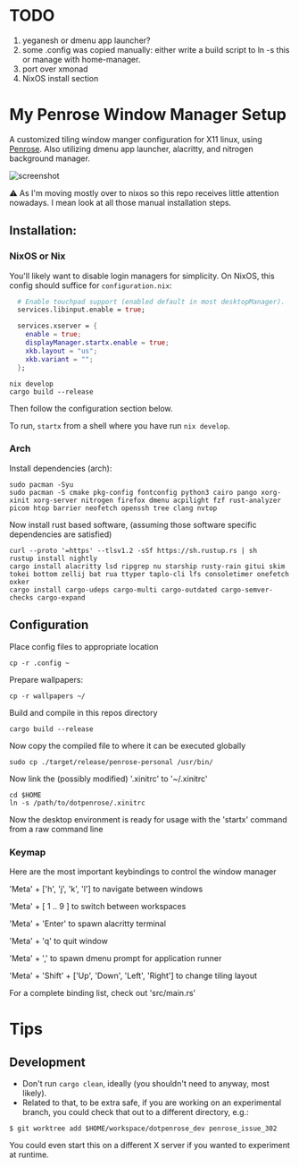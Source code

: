 # TODO

1. yeganesh or dmenu app launcher?
2. some .config was copied manually: either write a build script to ln -s this or manage with home-manager.
3. port over xmonad
4. NixOS install section

# My Penrose Window Manager Setup
A customized tiling window manger configuration for X11 linux, using [Penrose](https://github.com/sminez/penrose).
Also utilizing dmenu app launcher, alacritty, and nitrogen background manager.

![screenshot](readme_img/screenshot.png)

⚠️ As I'm moving mostly over to nixos so this repo receives little attention nowadays. I mean look at all those manual installation steps. 

## Installation:

### NixOS or Nix

You'll likely want to disable login managers for simplicity. On NixOS,
this config should suffice for `configuration.nix`:

```nix
  # Enable touchpad support (enabled default in most desktopManager).
  services.libinput.enable = true;

  services.xserver = {
    enable = true;
    displayManager.startx.enable = true;
    xkb.layout = "us";
    xkb.variant = "";
  };
```


```
nix develop
cargo build --release
```

Then follow the configuration section below. 

To run, `startx` from a shell where you have run `nix develop`.

### Arch
Install dependencies (arch):

```shell
sudo pacman -Syu
sudo pacman -S cmake pkg-config fontconfig python3 cairo pango xorg-xinit xorg-server nitrogen firefox dmenu acpilight fzf rust-analyzer picom htop barrier neofetch openssh tree clang nvtop
```

Now install rust based software, (assuming those software specific dependencies are satisfied)
```shell
curl --proto '=https' --tlsv1.2 -sSf https://sh.rustup.rs | sh
rustup install nightly
cargo install alacritty lsd ripgrep nu starship rusty-rain gitui skim tokei bottom zellij bat rua ttyper taplo-cli lfs consoletimer onefetch oxker
cargo install cargo-udeps cargo-multi cargo-outdated cargo-semver-checks cargo-expand
```


## Configuration


Place config files to appropriate location
```shell
cp -r .config ~
``` 

Prepare wallpapers:
```shell
cp -r wallpapers ~/
```

Build and compile in this repos directory
```shell
cargo build --release
```

Now copy the compiled file to where it can be executed globally
```shell
sudo cp ./target/release/penrose-personal /usr/bin/
```

Now link the (possibly modified) '.xinitrc' to '~/.xinitrc'
```shell
cd $HOME
ln -s /path/to/dotpenrose/.xinitrc
```


Now the desktop environment is ready for usage with the 'startx' command from a raw command line

### Keymap
Here are the most important keybindings to control the window manager

'Meta' + ['h', 'j', 'k', 'l'] to navigate between windows

'Meta' + [ 1 .. 9 ] to switch between workspaces

'Meta' + 'Enter' to spawn alacritty terminal

'Meta' + 'q' to quit window

'Meta' + ',' to spawn dmenu prompt for application runner

'Meta' + 'Shift' + ['Up', 'Down', 'Left', 'Right'] to change tiling layout

For a complete binding list, check out 'src/main.rs'


# Tips

## Development

- Don't run `cargo clean`, ideally (you shouldn't need to anyway, most likely).
- Related to that, to be extra safe, if you are working on an experimental branch,
  you could check that out to a different directory, e.g.:

```
$ git worktree add $HOME/workspace/dotpenrose_dev penrose_issue_302
```

  You could even start this on a different X server if you wanted to experiment
  at runtime.
  
